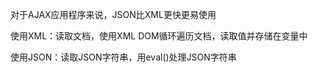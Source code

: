 



对于AJAX应用程序来说，JSON比XML更快更易使用

使用XML：读取文档，使用XML DOM循环遍历文档，读取值并存储在变量中

使用JSON：读取JSON字符串，用eval()处理JSON字符串